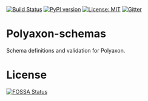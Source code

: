 [![Build Status](https://travis-ci.org/polyaxon/polyaxon-schemas.svg?branch=master)](https://travis-ci.org/polyaxon/polyaxon-schemas)
[![PyPI version](https://badge.fury.io/py/polyaxon-schemas.svg)](https://badge.fury.io/py/polyaxon-schemas)
[![License: MIT](https://img.shields.io/badge/License-MIT-green.svg)](LICENCE)
[![Gitter](https://img.shields.io/gitter/room/nwjs/nw.js.svg)](https://gitter.im/polyaxon/polyaxon)

# Polyaxon-schemas

Schema definitions and validation for Polyaxon.


# License

[![FOSSA Status](https://app.fossa.io/api/projects/git%2Bgithub.com%2Fpolyaxon%2Fpolyaxon-schemas.svg?type=large)](https://app.fossa.io/projects/git%2Bgithub.com%2Fpolyaxon%2Fpolyaxon-schemas?ref=badge_large)
